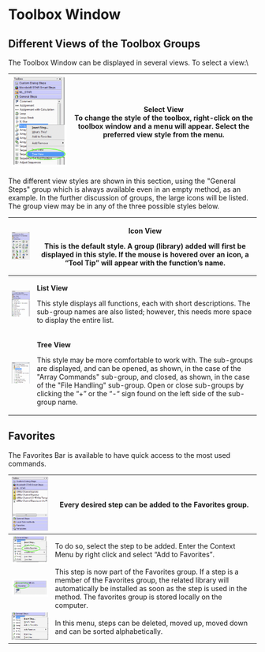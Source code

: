 # Toolbox Window

## Different Views of the Toolbox Groups&#x20;

The Toolbox Window can be displayed in several views. To select a view:\


| <img src="../../.gitbook/assets/image (164).png" alt="" data-size="original"> | <p><strong>Select View</strong><br>To change the style of the toolbox, right-click on the toolbox window and a menu will appear. Select the preferred view style from the menu.</p> |
| ----------------------------------------------------------------------------- | ----------------------------------------------------------------------------------------------------------------------------------------------------------------------------------- |

The different view styles are shown in this section, using the "General Steps" group which is always available even in an empty method, as an example. In the further discussion of groups, the large icons will be listed. The group view may be in any of the three possible styles below.&#x20;

| <p></p><p><img src="../../.gitbook/assets/image (161).png" alt="" data-size="original"></p> | <p><strong>Icon View</strong> </p><p>This is the default style. A group (library) added will first be displayed in this style. If the mouse is hovered over an icon, a “Tool Tip” will appear with the function’s name.</p>                                                                                                                                                        |
| ------------------------------------------------------------------------------------------- | ---------------------------------------------------------------------------------------------------------------------------------------------------------------------------------------------------------------------------------------------------------------------------------------------------------------------------------------------------------------------------------- |
| <img src="../../.gitbook/assets/image (162).png" alt="" data-size="original">               | <p><strong>List View</strong> </p><p>This style displays all functions, each with short descriptions. The sub-group names are also listed; however, this needs more space to display the entire list.</p>                                                                                                                                                                          |
| <img src="../../.gitbook/assets/image (163).png" alt="" data-size="original">               | <p><strong>Tree View</strong> </p><p>This style may be more comfortable to work with. The sub-groups are displayed, and can be opened, as shown, in the case of the "Array Commands" sub-group, and closed, as shown, in the case of the "File Handling" sub-group. Open or close sub-groups by clicking the “+” or the “-“ sign found on the left side of the sub-group name.</p> |

## Favorites

The Favorites Bar is available to have quick access to the most used commands.

| <img src="../../.gitbook/assets/image (157).png" alt="" data-size="original"> | Every desired step can be added to the Favorites group.                                                                                                                                                                                           |
| ----------------------------------------------------------------------------- | ------------------------------------------------------------------------------------------------------------------------------------------------------------------------------------------------------------------------------------------------- |
| <img src="../../.gitbook/assets/image (158).png" alt="" data-size="original"> | To do so, select the step to be added. Enter the Context Menu by right click and select “Add to Favorites”.                                                                                                                                       |
| <img src="../../.gitbook/assets/image (159).png" alt="" data-size="original"> | This step is now part of the Favorites group. If a step is a member of the Favorites group, the related library will automatically be installed as soon as the step is used in the method. The favorites group is stored locally on the computer. |
| <img src="../../.gitbook/assets/image (160).png" alt="" data-size="original"> | In this menu, steps can be deleted, moved up, moved down and can be sorted alphabetically.                                                                                                                                                        |

